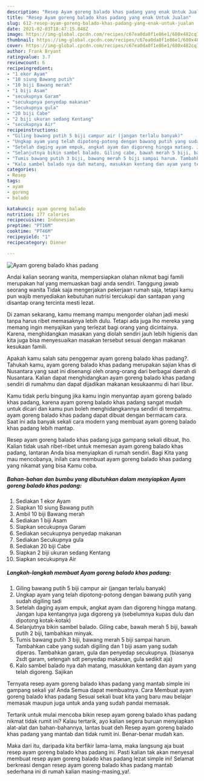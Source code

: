 ```yaml
---
description: "Resep Ayam goreng balado khas padang yang enak Untuk Jualan"
title: "Resep Ayam goreng balado khas padang yang enak Untuk Jualan"
slug: 612-resep-ayam-goreng-balado-khas-padang-yang-enak-untuk-jualan
date: 2021-02-03T18:47:15.048Z
image: https://img-global.cpcdn.com/recipes/c67ea0da0f1e86e1/680x482cq70/ayam-goreng-balado-khas-padang-foto-resep-utama.jpg
thumbnail: https://img-global.cpcdn.com/recipes/c67ea0da0f1e86e1/680x482cq70/ayam-goreng-balado-khas-padang-foto-resep-utama.jpg
cover: https://img-global.cpcdn.com/recipes/c67ea0da0f1e86e1/680x482cq70/ayam-goreng-balado-khas-padang-foto-resep-utama.jpg
author: Frank Bryant
ratingvalue: 3.7
reviewcount: 6
recipeingredient:
- "1 ekor Ayam"
- "10 siung Bawang putih"
- "10 biji Bawang merah"
- "1 biji Asam"
- "secukupnya Garam"
- "secukupnya penyedap makanan"
- "Secukupnya gula"
- "20 biji Cabe"
- "2 biji ukuran sedang Kentang"
- "secukupnya Air"
recipeinstructions:
- "Giling bawang putih 5 biji campur air (jangan terlalu banyak)"
- "Ungkap ayam yang telah dipotong-potong dengan bawang putih yang sudah digiling tadi"
- "Setelah daging ayam empuk, angkat ayam dan digoreng hingga matang. Jangan lupa kentangnya juga digoreng ya (sebelumnya kupas dulu dan dipotong kotak-kotak)"
- "Selanjutnya bikin sambel balado. Giling cabe, bawah merah 5 biji, bawah putih 2 biji, tambahkan minyak."
- "Tumis bawang putih 3 biji, bawang merah 5 biji sampai harum. Tambahkan cabe yang sudah digiling dan 1 biji asam yang sudah diperas. Tambahkan garam, gula dan penyedap secukupnya. (biasanya 2sdt garam, setengah sdt penyedap makanan, gula sedikit aja)"
- "Kalo sambel balado nya dah matang, masukkan kentang dan ayam yang telah digoreng. Sajikan"
categories:
- Resep
tags:
- ayam
- goreng
- balado

katakunci: ayam goreng balado 
nutrition: 177 calories
recipecuisine: Indonesian
preptime: "PT16M"
cooktime: "PT46M"
recipeyield: "1"
recipecategory: Dinner

---
```



![Ayam goreng balado khas padang](https://img-global.cpcdn.com/recipes/c67ea0da0f1e86e1/680x482cq70/ayam-goreng-balado-khas-padang-foto-resep-utama.jpg)

Andai kalian seorang wanita, mempersiapkan olahan nikmat bagi famili merupakan hal yang memuaskan bagi anda sendiri. Tanggung jawab seorang  wanita Tidak saja mengerjakan pekerjaan rumah saja, tetapi kamu pun wajib menyediakan kebutuhan nutrisi tercukupi dan santapan yang disantap orang tercinta mesti lezat.

Di zaman  sekarang, kamu memang mampu mengorder olahan jadi meski tanpa harus ribet memasaknya lebih dulu. Tetapi ada juga lho mereka yang memang ingin menyajikan yang terlezat bagi orang yang dicintainya. Karena, menghidangkan masakan yang diolah sendiri jauh lebih higienis dan kita juga bisa menyesuaikan masakan tersebut sesuai dengan makanan kesukaan famili. 



Apakah kamu salah satu penggemar ayam goreng balado khas padang?. Tahukah kamu, ayam goreng balado khas padang merupakan sajian khas di Nusantara yang saat ini disenangi oleh orang-orang dari berbagai daerah di Nusantara. Kalian dapat menghidangkan ayam goreng balado khas padang sendiri di rumahmu dan dapat dijadikan makanan kesukaanmu di hari libur.

Kamu tidak perlu bingung jika kamu ingin menyantap ayam goreng balado khas padang, karena ayam goreng balado khas padang sangat mudah untuk dicari dan kamu pun boleh menghidangkannya sendiri di tempatmu. ayam goreng balado khas padang dapat dibuat dengan bermacam cara. Saat ini ada banyak sekali cara modern yang membuat ayam goreng balado khas padang lebih mantap.

Resep ayam goreng balado khas padang juga gampang sekali dibuat, lho. Kalian tidak usah ribet-ribet untuk memesan ayam goreng balado khas padang, lantaran Anda bisa menyiapkan di rumah sendiri. Bagi Kita yang mau mencobanya, inilah cara membuat ayam goreng balado khas padang yang nikamat yang bisa Kamu coba.

<!--inarticleads1-->

##### Bahan-bahan dan bumbu yang dibutuhkan dalam menyiapkan Ayam goreng balado khas padang:

1. Sediakan 1 ekor Ayam
1. Siapkan 10 siung Bawang putih
1. Ambil 10 biji Bawang merah
1. Sediakan 1 biji Asam
1. Siapkan secukupnya Garam
1. Sediakan secukupnya penyedap makanan
1. Sediakan Secukupnya gula
1. Sediakan 20 biji Cabe
1. Siapkan 2 biji ukuran sedang Kentang
1. Siapkan secukupnya Air




<!--inarticleads2-->

##### Langkah-langkah membuat Ayam goreng balado khas padang:

1. Giling bawang putih 5 biji campur air (jangan terlalu banyak)
1. Ungkap ayam yang telah dipotong-potong dengan bawang putih yang sudah digiling tadi
1. Setelah daging ayam empuk, angkat ayam dan digoreng hingga matang. Jangan lupa kentangnya juga digoreng ya (sebelumnya kupas dulu dan dipotong kotak-kotak)
1. Selanjutnya bikin sambel balado. Giling cabe, bawah merah 5 biji, bawah putih 2 biji, tambahkan minyak.
1. Tumis bawang putih 3 biji, bawang merah 5 biji sampai harum. Tambahkan cabe yang sudah digiling dan 1 biji asam yang sudah diperas. Tambahkan garam, gula dan penyedap secukupnya. (biasanya 2sdt garam, setengah sdt penyedap makanan, gula sedikit aja)
1. Kalo sambel balado nya dah matang, masukkan kentang dan ayam yang telah digoreng. Sajikan




Ternyata resep ayam goreng balado khas padang yang mantab simple ini gampang sekali ya! Anda Semua dapat membuatnya. Cara Membuat ayam goreng balado khas padang Sesuai sekali buat kita yang baru mau belajar memasak maupun juga untuk anda yang sudah pandai memasak.

Tertarik untuk mulai mencoba bikin resep ayam goreng balado khas padang nikmat tidak rumit ini? Kalau tertarik, ayo kalian segera buruan menyiapkan alat-alat dan bahan-bahannya, lantas buat deh Resep ayam goreng balado khas padang yang mantab dan tidak rumit ini. Benar-benar mudah kan. 

Maka dari itu, daripada kita berfikir lama-lama, maka langsung aja buat resep ayam goreng balado khas padang ini. Pasti kalian tak akan menyesal membuat resep ayam goreng balado khas padang lezat simple ini! Selamat berkreasi dengan resep ayam goreng balado khas padang mantab sederhana ini di rumah kalian masing-masing,ya!.

